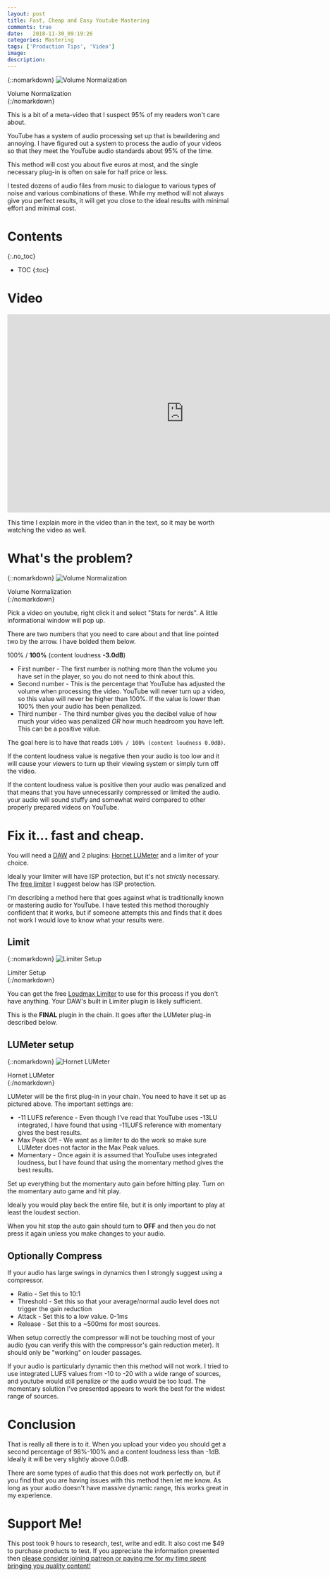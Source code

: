 ```yaml
---
layout: post
title: Fast, Cheap and Easy Youtube Mastering
comments: true
date:   2018-11-30_09:19:26 
categories: Mastering
tags: ['Production Tips', 'Video']
image:
description: 
---
```


{::nomarkdown}
<img src="/assets/Youtube/StatsForNerds.png" alt="Volume Normalization">
<div class="image-caption">Volume Normalization</div>
{:/nomarkdown}

This is a bit of a meta-video that I suspect 95% of my readers won't care about.

YouTube has a system of audio processing set up that is bewildering and annoying. I have figured out a system to process the audio of your videos so that they meet the YouTube audio standards about 95% of the time.

This method will cost you about five euros at most, and the single necessary plug-in is often on sale for half price or less.

I tested dozens of audio files from music to dialogue to various types of noise and various combinations of these. While my method will not always give you perfect results, it will get you close to the ideal results with minimal effort and minimal cost.

<!--more-->



# Contents
{:.no_toc}
* TOC
{:toc}

# Video

<iframe width="800" height="450" src="https://www.youtube.com/embed/rpfMXH6Y2yE" frameborder="0" allow="accelerometer; autoplay; encrypted-media; gyroscope; picture-in-picture" allowfullscreen></iframe>

This time I explain more in the video than in the text, so it may be worth watching the video as well.

# What's the problem?

{::nomarkdown}
<img src="/assets/Youtube/StatsForNerds.png" alt="Volume Normalization">
<div class="image-caption">Volume Normalization</div>
{:/nomarkdown}

Pick a video on youtube, right click it and select "Stats for nerds". A little informational window will pop up.

There are two numbers that you need to care about and that line pointed two by the arrow. I have bolded them below.

100% / **100%** (content loudness **-3.0dB**)

* First number - The first number is nothing more than the volume you have set in the player, so you do not need to think about this.
* Second number -  This is the percentage that YouTube has adjusted the volume when processing the video. YouTube will never turn up a video, so this value will never be higher than 100%. If the value is lower than 100% then your audio has been penalized.
* Third number -  The third number gives you the decibel value of how much your video was penalized _OR_ how much headroom you have left. This can be a positive value.

The goal here is to have that reads `100% / 100% (content loudness 0.0dB)`.

If the content loudness value is negative then your audio is too low and it will cause your viewers to turn up their viewing system or simply turn off the video.

If the content loudness value is positive then your audio was penalized and that means that you have unnecessarily compressed or limited the audio. your audio will sound stuffy and somewhat weird compared to other properly prepared videos on YouTube.

# Fix it... fast and cheap.

You will need a [DAW](/DAW-Chart.html) and 2 plugins: [Hornet LUMeter](https://www.hornetplugins.com/plugins/hornet-lu-meter/) and a limiter of your choice.

Ideally your limiter will have ISP protection, but it's not _strictly_ necessary. The [free limiter](https://loudmax.blogspot.com) I suggest below has ISP protection.

I'm describing a method here that goes against what is traditionally known or mastering audio for YouTube. I have tested this method thoroughly confident that it works, but if someone attempts this and finds that it does not work I would love to know what your results were.

## Limit

{::nomarkdown}
<img src="/assets/Youtube/Limiter.png" alt="Limiter Setup">
<div class="image-caption">Limiter Setup</div>
{:/nomarkdown}

You can get the free [Loudmax Limiter](https://loudmax.blogspot.com) to use for this process if you don't have anything. Your DAW's built in Limiter plugin is likely sufficient.

This is the **FINAL** plugin in the chain. It goes after the LUMeter plug-in described below.

## LUMeter setup

{::nomarkdown}
<img src="/assets/Youtube/LUMeter.png" alt="Hornet LUMeter">
<div class="image-caption">Hornet LUMeter</div>
{:/nomarkdown}

LUMeter will be the first plug-in in your chain. You need to have it set up as pictured above. The important settings are:

* -11 LUFS reference - Even though I've read that YouTube uses -13LU integrated, I have found that using -11LUFS reference with momentary gives the best results.
* Max Peak Off - We want as a limiter to do the work so make sure LUMeter does not factor in the Max Peak values.
* Momentary - Once again it is assumed that YouTube uses integrated loudness, but I have found that using the momentary method gives the best results.

Set up everything but the momentary auto gain before hitting play. Turn on the momentary auto game and hit play.

Ideally you would play back the entire file, but it is only important to play at least the loudest section.

When you hit stop the auto gain should turn to **OFF** and then you do not press it again unless you make changes to your audio.

## Optionally Compress

If your audio has large swings in dynamics then I strongly suggest using a compressor.

* Ratio - Set this to 10:1
* Threshold - Set this so that your average/normal audio level does not trigger the gain reduction
* Attack - Set this to a low value. 0-1ms
* Release - Set this to a ~500ms for most sources.

When setup correctly the compressor will not be touching most of your audio (you can verify this with the compressor's gain reduction meter). It should only be "working" on louder passages.

If your audio is particularly dynamic then this method will not work. I tried to use integrated LUFS values from -10 to -20 with a wide range of sources, and youtube would still penalize or the audio would be too loud. The momentary solution I've presented appears to work the best for the widest range of sources.

# Conclusion

That is really all there is to it. When you upload your video you should get a second percentage of 98%-100% and a content loudness less than -1dB. Ideally it will be very slightly above 0.0dB.

There are some types of audio that this does not work perfectly on, but if you find that you are having issues with this method then let me know. As long as your audio doesn't have massive dynamic range, this works great in my experience.

# Support Me!

This post took 9 hours to research, test, write and edit. It also cost me $49 to purchase products to test. If you appreciate the information presented then <a href="/DonateNow/">please consider joining patreon or paying me for my time spent bringing you quality content!</a>






